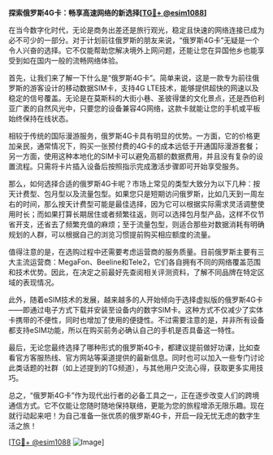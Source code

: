 **探索俄罗斯4G卡：畅享高速网络的新选择[[TG💪+ @esim1088](https://t.me/s/esim1088)]**

在当今数字化时代，无论是商务出差还是旅行观光，稳定且快速的网络连接已成为必不可少的一部分。对于计划前往俄罗斯的朋友来说，“俄罗斯4G卡”无疑是一个令人兴奋的选择。它不仅能帮助您解决境外上网问题，还能让您在异国他乡也能享受到如在国内一般的流畅网络体验。

首先，让我们来了解一下什么是“俄罗斯4G卡”。简单来说，这是一款专为前往俄罗斯的游客设计的移动数据SIM卡，支持4G LTE技术，能够提供超快的网速以及稳定的信号覆盖。无论是在莫斯科的大街小巷、圣彼得堡的文化景点，还是西伯利亚广袤的自然风光中，只要您的设备兼容4G网络，这款卡就能让您的手机或平板始终保持在线状态。

相较于传统的国际漫游服务，俄罗斯4G卡具有明显的优势。一方面，它的价格更加亲民，通常情况下，购买一张预付费的4G卡的成本远低于开通国际漫游套餐；另一方面，使用这种本地化的SIM卡可以避免高额的数据费用，并且没有复杂的设置流程。只需将卡片插入设备后按照指示完成激活步骤即可开始享受服务。

那么，如何选择合适的俄罗斯4G卡呢？市场上常见的类型大致分为以下几种：按天计费型、包月型以及流量包型。如果您只是短期访问俄罗斯，比如几天到一周左右的时间，那么按天计费型可能是最佳选择，因为它可以根据实际需求灵活调整使用时长；而如果打算长期居住或者频繁往返，则可以选择包月型产品，这样不仅节省开支，还省去了频繁充值的麻烦；至于流量包型，则适合那些对数据消耗有明确规划的人群，可以根据自己的浏览习惯提前购买相应额度的流量。

值得注意的是，在选购过程中还需要考虑运营商的服务质量。目前俄罗斯主要有三大主流运营商：MegaFon、Beeline和Tele2，它们各自拥有不同的网络覆盖范围和技术优势。因此，在决定之前最好先查阅相关评测资料，了解不同品牌在特定区域的表现情况。

此外，随着eSIM技术的发展，越来越多的人开始倾向于选择虚拟版的俄罗斯4G卡——即通过电子方式下载并安装至设备内的数字SIM卡。这种方式不仅减少了实体卡携带的不便性，同时也增加了使用的便捷性。不过需要注意的是，并非所有设备都支持eSIM功能，所以在购买前务必确认自己的手机是否具备这一特性。

最后，无论您最终选择了哪种形式的俄罗斯4G卡，都建议提前做好功课，比如查看官方客服热线、官方网站等渠道提供的最新信息。同时也可以加入一些专门讨论此类话题的社群（如上述提到的TG频道），与其他用户交流心得，获取更多实用技巧。

总之，“俄罗斯4G卡”作为现代出行者的必备工具之一，正在逐步改变人们的跨境通信方式。它不仅能让您随时随地保持联络，更能为您的旅程增添无限乐趣。现在就行动起来吧！为自己准备一张优质的俄罗斯4G卡，开启一段无忧无虑的数字生活之旅！

[[TG💪+ @esim1088](https://t.me/s/esim1088) ![Image](https://i.postimg.cc/4NQfJmqS/Snipaste-2025-05-13-00-14-12.png)]